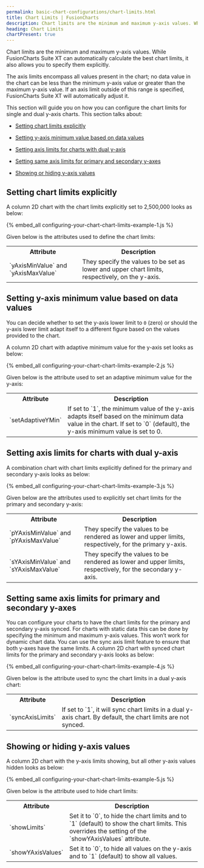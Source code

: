 ```yaml
---
permalink: basic-chart-configurations/chart-limits.html
title: Chart Limits | FusionCharts
description: Chart limits are the minimum and maximum y-axis values. While FusionCharts Suite XT can automatically calculate the best chart limits.
heading: Chart Limits
chartPresent: true
---
```


Chart limits are the minimum and maximum y-axis values. While FusionCharts Suite XT can automatically calculate the best chart limits, it also allows you to specify them explicitly.

The axis limits encompass all values present in the chart; no data value in the chart can be less than the minimum y-axis value or greater than the maximum y-axis value. If an axis limit outside of this range is specified, FusionCharts Suite XT will automatically adjust it.

This section will guide you on how you can configure the chart limits for single and dual y-axis charts. This section talks about:

* <a href="{{ site.baseurl }}basic-chart-configurations/chart-limits.html#setting-chart-limits-explicitly">Setting chart limits explicitly</a>

* <a href="{{ site.baseurl }}basic-chart-configurations/chart-limits.html#setting-y-axis-minimum-value-based-on-data-values">Setting y-axis minimum value based on data values</a>

* <a href="{{ site.baseurl }}basic-chart-configurations/chart-limits.html#setting-axis-limits-for-charts-with-dual-y-axis">Setting axis limits for charts with dual y-axis</a>

* <a href="{{ site.baseurl }}basic-chart-configurations/chart-limits.html#setting-same-axis-limits-for-primary-and-secondary-y-axes">Setting same axis limits for primary and secondary y-axes</a>

* <a href="{{ site.baseurl }}basic-chart-configurations/chart-limits.html#showing-or-hiding-y-axis-values">Showing or hiding y-axis values</a>

## Setting chart limits explicitly

A column 2D chart with the chart limits explicitly set to 2,500,000 looks as below:

{% embed_all configuring-your-chart-chart-limits-example-1.js %}

Given below is the attributes used to define the chart limits:

<table>
  <tr>
    <th>Attribute</th>
    <th>Description</th>
  </tr>
  <tr>
    <td>`yAxisMinValue` and `yAxisMaxValue`</td>
    <td>They specify the values to be set as lower and upper chart limits, respectively, on the y-axis.</td>
  </tr>
</table>






## Setting y-axis minimum value based on data values

You can decide whether to set the y-axis lower limit  to `0` (zero) or should the y-axis lower limit adapt itself to a different figure based on the values provided to the chart.

A column 2D chart with adaptive minimum value for the y-axis set looks as below:

{% embed_all configuring-your-chart-chart-limits-example-2.js %}

Given below is the attribute used to set an adaptive minimum value for the y-axis:

<table>
  <tr>
    <th>Attribute</th>
    <th>Description</th>
  </tr>
  <tr>
    <td>`setAdaptiveYMin`</td>
    <td>If set to `1`, the minimum value of the y-axis adapts itself based on the minimum data value in the chart. If set to `0` (default), the y-axis minimum value is set to 0.</td>
  </tr>
</table>






## Setting axis limits for charts with dual y-axis

A combination chart with chart limits explicitly defined for the primary and secondary y-axis looks as below:

{% embed_all configuring-your-chart-chart-limits-example-3.js %}

Given below are the attributes used to explicitly set chart limits for the primary and secondary y-axis:

<table>
  <tr>
    <th>Attribute</th>
    <th>Description</th>
  </tr>
  <tr>
    <td>`pYAxisMinValue` and `pYAxisMaxValue`</td>
    <td>They specify the values to be rendered as lower and upper limits, respectively, for the primary y-axis.</td>
  </tr>
  <tr>
    <td>`sYAxisMinValue` and `sYAxisMaxValue`</td>
    <td>They specify the values to be rendered as lower and upper limits, respectively, for the secondary y-axis.</td>
  </tr>
</table>






## Setting same axis limits for primary and secondary y-axes

You can configure your charts to have the chart limits for the primary and secondary y-axis synced. For charts with static data this can be done by specifying the minimum and maximum y-axis values. This won’t work for dynamic chart data. You can use the sync axis limit feature to ensure that both y-axes have the same limits. A column 2D chart with synced chart limits for the primary and secondary y-axis looks as below:

{% embed_all configuring-your-chart-chart-limits-example-4.js %}

Given below is the attribute used to sync the chart limits in a dual y-axis chart:

<table>
  <tr>
    <th>Attribute</th>
    <th>Description</th>
  </tr>
  <tr>
    <td>`syncAxisLimits`</td>
    <td>If set to `1`, it will sync chart limits in a dual y-axis chart. By default, the chart limits are not synced.</td>
  </tr>
</table>






## Showing or hiding y-axis values

A column 2D chart with the y-axis limits showing, but all other y-axis values hidden looks as below:

{% embed_all configuring-your-chart-chart-limits-example-5.js %}

Given below is the attribute used to hide chart limits:

<table>
  <tr>
    <th>Attribute</th>
    <th>Description</th>
  </tr>
  <tr>
    <td>`showLimits`</td>
    <td>Set it to `0`, to hide the chart limits and to `1` (default) to show the chart limits. This overrides the setting of the `showYAxisValues` attribute.</td>
  </tr>
  <tr>
    <td>`showYAxisValues`</td>
    <td>Set it to `0`, to hide all values on the y-axis and to `1` (default) to show all values.</td>
  </tr>
</table>






